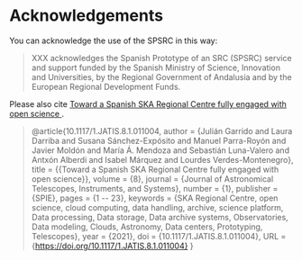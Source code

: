 # Acknowledgements

You can acknowledge the use of the SPSRC in this way:

> XXX acknowledges the Spanish Prototype of an SRC (SPSRC) service and support funded by the Spanish Ministry of Science, Innovation and Universities, by the Regional Government of Andalusia and by the European Regional Development Funds. 

Please also cite  [Toward a Spanish SKA Regional Centre fully engaged with open science
](https://doi.org/10.1117/1.JATIS.8.1.011004).

> @article{10.1117/1.JATIS.8.1.011004,
author = {Julián Garrido and Laura Darriba and Susana Sánchez-Expósito and Manuel Parra-Royón and Javier Moldón and María Á. Mendoza and Sebastián Luna-Valero and Antxón Alberdi and Isabel Márquez and Lourdes Verdes-Montenegro},
title = {{Toward a Spanish SKA Regional Centre fully engaged with open science}},
volume = {8},
journal = {Journal of Astronomical Telescopes, Instruments, and Systems},
number = {1},
publisher = {SPIE},
pages = {1 -- 23},
keywords = {SKA Regional Centre, open science, cloud computing, data handling, archive, science platform, Data processing, Data storage, Data archive systems, Observatories, Data modeling, Clouds, Astronomy, Data centers, Prototyping, Telescopes},
year = {2021},
doi = {10.1117/1.JATIS.8.1.011004},
URL = {https://doi.org/10.1117/1.JATIS.8.1.011004}
}

